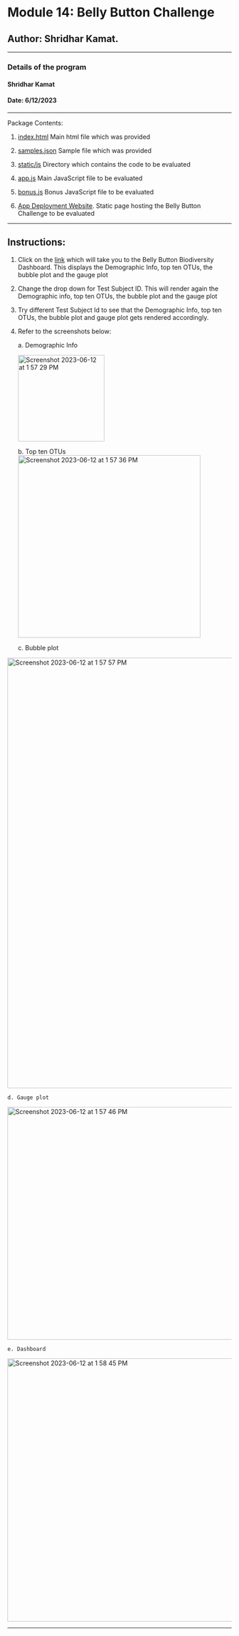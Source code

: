 # Module 14: Belly Button Challenge

## Author: Shridhar Kamat.
<hr>

### Details of the program 
#### Shridhar Kamat
#### Date: 6/12/2023
<hr>
Package Contents:

1. [index.html](https://github.com/shriparna/belly-button-challenge/blob/main/index.html) Main html file which was provided

2. [samples.json](https://github.com/shriparna/belly-button-challenge/blob/main/samples.json) Sample file which was provided

3. [static/js](https://github.com/shriparna/belly-button-challenge/tree/main/static/js) Directory which contains the code to be evaluated

4. [app.js](https://github.com/shriparna/belly-button-challenge/blob/main/static/js/app.js) Main JavaScript file to be evaluated

5. [bonus.js](https://github.com/shriparna/belly-button-challenge/blob/main/static/js/bonus.js) Bonus JavaScript file to be evaluated

5. [App Deployment Website](https://shriparna.github.io/belly-button-challenge/). Static page hosting the Belly Button Challenge to be evaluated

<hr>

## Instructions:

1. Click on the [link](https://shriparna.github.io/belly-button-challenge/) which will take you to the Belly Button Biodiversity Dashboard. This displays the Demographic Info, top ten OTUs, the bubble plot and the gauge plot
2. Change the drop down for Test Subject ID. This will render again the Demographic info, top ten OTUs, the bubble plot and the gauge plot
3. Try different Test Subject Id to see that the Demographic Info, top ten OTUs, the bubble plot and gauge plot gets rendered accordingly.
4. Refer to the screenshots below:

    a. Demographic Info

    <img width="194" alt="Screenshot 2023-06-12 at 1 57 29 PM" src="https://github.com/shriparna/belly-button-challenge/assets/71340748/02530ef6-816f-40f8-9e65-0ab5b3bb0ac4">


    b. Top ten OTUs
    <img width="410" alt="Screenshot 2023-06-12 at 1 57 36 PM" src="https://github.com/shriparna/belly-button-challenge/assets/71340748/7ae5a9de-67f2-4d3e-8cfa-ca023d996ce3">

    c. Bubble plot
<img width="967" alt="Screenshot 2023-06-12 at 1 57 57 PM" src="https://github.com/shriparna/belly-button-challenge/assets/71340748/871b46d6-c73c-48bb-91ff-ee8d910341f1">

    
    d. Gauge plot
<img width="523" alt="Screenshot 2023-06-12 at 1 57 46 PM" src="https://github.com/shriparna/belly-button-challenge/assets/71340748/91a023bb-e711-482e-bc06-b5dbfa998745">


    e. Dashboard
<img width="591" alt="Screenshot 2023-06-12 at 1 58 45 PM" src="https://github.com/shriparna/belly-button-challenge/assets/71340748/bb32f4b6-c954-4234-8c0b-db01c1789544">

<hr>
